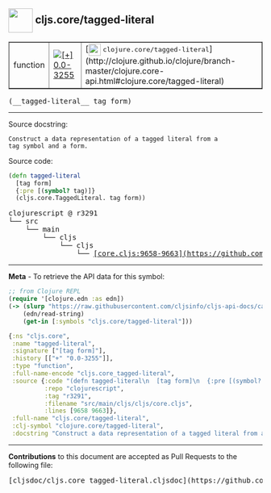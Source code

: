 ## <img width="48px" valign="middle" src="http://i.imgur.com/Hi20huC.png"> cljs.core/tagged-literal

 <table border="1">
<tr>

<td>function</td>
<td><a href="https://github.com/cljsinfo/cljs-api-docs/tree/0.0-3255"><img valign="middle" alt="[+] 0.0-3255" src="https://img.shields.io/badge/+-0.0--3255-lightgrey.svg"></a> </td>
<td>
[<img height="24px" valign="middle" src="http://i.imgur.com/1GjPKvB.png"> <samp>clojure.core/tagged-literal</samp>](http://clojure.github.io/clojure/branch-master/clojure.core-api.html#clojure.core/tagged-literal)
</td>
</tr>
</table>

 <samp>
(__tagged-literal__ tag form)<br>
</samp>

---




Source docstring:

```
Construct a data representation of a tagged literal from a
tag symbol and a form.
```

Source code:

```clj
(defn tagged-literal
  [tag form]
  {:pre [(symbol? tag)]}
  (cljs.core.TaggedLiteral. tag form))
```

 <pre>
clojurescript @ r3291
└── src
    └── main
        └── cljs
            └── cljs
                └── <ins>[core.cljs:9658-9663](https://github.com/clojure/clojurescript/blob/r3291/src/main/cljs/cljs/core.cljs#L9658-L9663)</ins>
</pre>


---

__Meta__ - To retrieve the API data for this symbol:

```clj
;; from Clojure REPL
(require '[clojure.edn :as edn])
(-> (slurp "https://raw.githubusercontent.com/cljsinfo/cljs-api-docs/catalog/cljs-api.edn")
    (edn/read-string)
    (get-in [:symbols "cljs.core/tagged-literal"]))
```

```clj
{:ns "cljs.core",
 :name "tagged-literal",
 :signature ["[tag form]"],
 :history [["+" "0.0-3255"]],
 :type "function",
 :full-name-encode "cljs.core_tagged-literal",
 :source {:code "(defn tagged-literal\n  [tag form]\n  {:pre [(symbol? tag)]}\n  (cljs.core.TaggedLiteral. tag form))",
          :repo "clojurescript",
          :tag "r3291",
          :filename "src/main/cljs/cljs/core.cljs",
          :lines [9658 9663]},
 :full-name "cljs.core/tagged-literal",
 :clj-symbol "clojure.core/tagged-literal",
 :docstring "Construct a data representation of a tagged literal from a\ntag symbol and a form."}

```

---

__Contributions__ to this document are accepted as Pull Requests to the following file:

 <pre>
[cljsdoc/cljs.core_tagged-literal.cljsdoc](https://github.com/cljsinfo/cljs-api-docs/blob/master/cljsdoc/cljs.core_tagged-literal.cljsdoc)
</pre>

